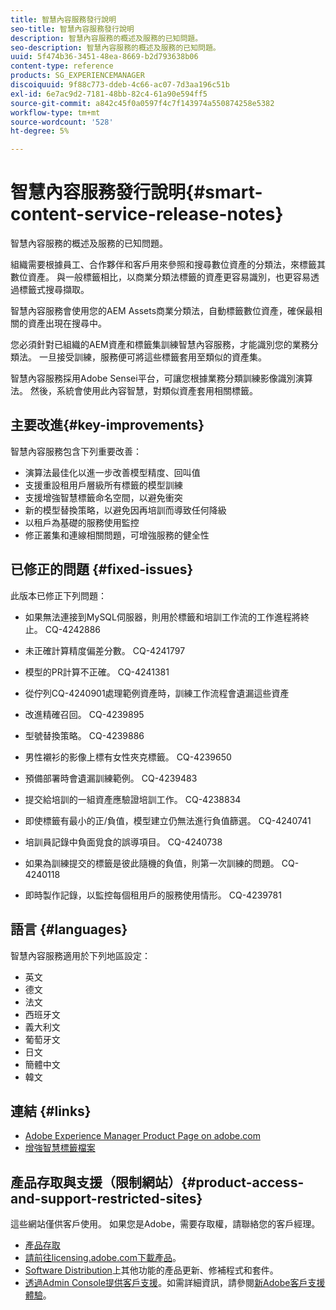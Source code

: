 ```yaml
---
title: 智慧內容服務發行說明
seo-title: 智慧內容服務發行說明
description: 智慧內容服務的概述及服務的已知問題。
seo-description: 智慧內容服務的概述及服務的已知問題。
uuid: 5f474b36-3451-48ea-8669-b2d793638b06
content-type: reference
products: SG_EXPERIENCEMANAGER
discoiquuid: 9f88c773-ddeb-4c66-ac07-7d3aa196c51b
exl-id: 6e7ac9d2-7181-48bb-82c4-61a90e594ff5
source-git-commit: a842c45f0a0597f4c7f143974a550874258e5382
workflow-type: tm+mt
source-wordcount: '528'
ht-degree: 5%

---
```


# 智慧內容服務發行說明{#smart-content-service-release-notes}

智慧內容服務的概述及服務的已知問題。

組織需要根據員工、合作夥伴和客戶用來參照和搜尋數位資產的分類法，來標籤其數位資產。 與一般標籤相比，以商業分類法標籤的資產更容易識別，也更容易透過標籤式搜尋擷取。

智慧內容服務會使用您的AEM Assets商業分類法，自動標籤數位資產，確保最相關的資產出現在搜尋中。

您必須針對已組織的AEM資產和標籤集訓練智慧內容服務，才能識別您的業務分類法。 一旦接受訓練，服務便可將這些標籤套用至類似的資產集。

智慧內容服務採用Adobe Sensei平台，可讓您根據業務分類訓練影像識別演算法。 然後，系統會使用此內容智慧，對類似資產套用相關標籤。

## 主要改進{#key-improvements}

智慧內容服務包含下列重要改善：

* 演算法最佳化以進一步改善模型精度、回叫值
* 支援重設租用戶層級所有標籤的模型訓練
* 支援增強智慧標籤命名空間，以避免衝突
* 新的模型替換策略，以避免因再培訓而導致任何降級
* 以租戶為基礎的服務使用監控
* 修正叢集和連線相關問題，可增強服務的健全性

## 已修正的問題 {#fixed-issues}

此版本已修正下列問題：

* 如果無法連接到MySQL伺服器，則用於標籤和培訓工作流的工作進程將終止。 CQ-4242886

* 未正確計算精度偏差分數。 CQ-4241797

* 模型的PR計算不正確。 CQ-4241381

* 從佇列CQ-4240901處理範例資產時，訓練工作流程會遺漏這些資產

* 改進精確召回。 CQ-4239895

* 型號替換策略。 CQ-4239886

* 男性襯衫的影像上標有女性夾克標籤。 CQ-4239650

* 預備部署時會遺漏訓練範例。 CQ-4239483

* 提交給培訓的一組資產應驗證培訓工作。 CQ-4238834

* 即使標籤有最小的正/負值，模型建立仍無法進行負值篩選。 CQ-4240741

* 培訓員記錄中負面覓食的誤導項目。 CQ-4240738

* 如果為訓練提交的標籤是彼此隨機的負值，則第一次訓練的問題。 CQ-4240118

* 即時製作記錄，以監控每個租用戶的服務使用情形。 CQ-4239781

## 語言 {#languages}

智慧內容服務適用於下列地區設定：

* 英文
* 德文
* 法文
* 西班牙文
* 義大利文
* 葡萄牙文
* 日文
* 簡體中文
* 韓文

## 連結 {#links}

* [Adobe Experience Manager Product Page on adobe.com](https://www.adobe.com/marketing-cloud/experience-manager.html)
* [增強智慧標籤檔案](/help/assets/enhanced-smart-tags.md)

## 產品存取與支援（限制網站）{#product-access-and-support-restricted-sites}

這些網站僅供客戶使用。 如果您是Adobe，需要存取權，請聯絡您的客戶經理。

* [產品存取](https://login.experiencecloud.adobe.com/exc-content/login.html)
* [請前往licensing.adobe.com下載產品](https://licensing.adobe.com/)。
* [Software Distribution](https://experience.adobe.com/#/downloads/content/software-distribution/en/aem.html)上其他功能的產品更新、修補程式和套件。
* [透過Admin Console提供客戶支援](https://adminconsole.adobe.com/)。如需詳細資訊，請參閱[新Adobe客戶支援體驗](https://docs.adobe.com/content/help/en/customer-one/using/home.html)。
